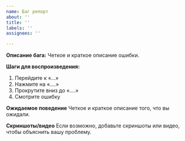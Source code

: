```yaml
---
name: Баг репорт
about: ''
title: ''
labels: ''
assignees: ''

---
```


**Описание бага:**
Четкое и краткое описание ошибки.

**Шаги для воспроизведения:**
1. Перейдите к «...»
2. Нажмите на «....»
3. Прокрутите вниз до «....»
4. Смотрите ошибку

**Ожидаемое поведение**
Четкое и краткое описание того, что вы ожидали.

**Скриншоты/видео**
Если возможно, добавьте скриншоты или видео, чтобы объяснить вашу проблему.
